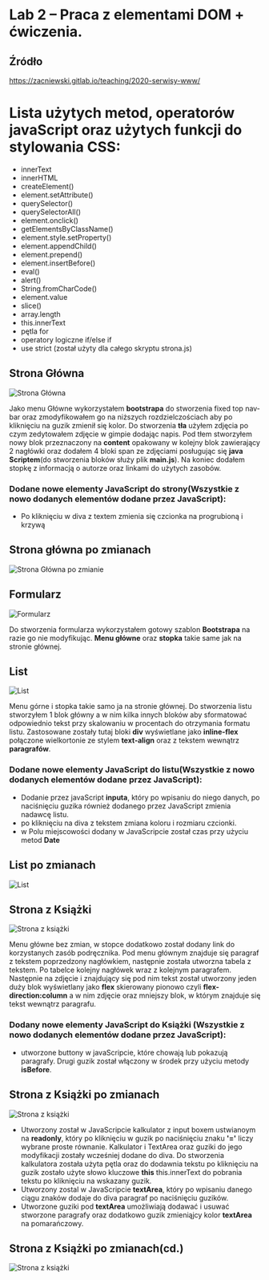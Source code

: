 # Lab 2 – Praca z elementami DOM + ćwiczenia.
## Źródło
https://zacniewski.gitlab.io/teaching/2020-serwisy-www/

# Lista użytych metod, operatorów javaScript oraz użytych funkcji do stylowania CSS:

- innerText
- innerHTML
- createElement()
- element.setAttribute()
- querySelector()
- querySelectorAll()
- element.onclick()
- getElementsByClassName()
- element.style.setProperty()
- element.appendChild()
- element.prepend()
- element.insertBefore()
- eval()
- alert()
- String.fromCharCode()
- element.value
- slice()
- array.length
- this.innerText
- pętla for
- operatory logiczne if/else if
- use strict (został użyty dla całego skryptu strona.js)

## Strona Główna
![Strona Główna](https://github.com/Reszke97/projektowanie-serwisow-www-Reszke-185ic/blob/main/lab1/ZrzutyStrony/home.PNG)

Jako menu Główne wykorzystałem **bootstrapa** do stworzenia fixed top nav-bar oraz zmodyfikowałem go na niższych rozdzielczościach aby po kliknięciu na guzik zmienił się kolor. 
Do stworzenia **tła** użyłem zdjęcia po czym zedytowałem zdjęcie w gimpie dodając napis.
Pod tłem stworzyłem nowy blok przeznaczony na **content** opakowany w kolejny blok zawierający 2 nagłówki oraz dodałem 4 bloki span ze zdjęciami posługując się **java Scriptem**(do stworzenia bloków służy plik **main.js**).
Na koniec dodałem stopkę z informacją o autorze oraz linkami do użytych zasobów.

### Dodane nowe elementy JavaScript do strony(**Wszystkie z nowo dodanych elementów dodane przez JavaScript**):

- Po kliknięciu w diva z textem zmienia się czcionka na progrubioną i krzywą
## Strona główna po zmianach
![Strona Główna po zmianie](https://github.com/Reszke97/projektowanie-serwisow-www-Reszke-185ic/blob/main/lab2/ZrzutyStrony/indexZ.PNG)

## Formularz
![Formularz](https://github.com/Reszke97/projektowanie-serwisow-www-Reszke-185ic/blob/main/lab1/ZrzutyStrony/formularz.PNG)

Do stworzenia formularza wykorzystałem gotowy szablon **Bootstrapa** na razie go nie modyfikując. **Menu główne** oraz **stopka** takie same jak na stronie głównej.

## List
![List](https://github.com/Reszke97/projektowanie-serwisow-www-Reszke-185ic/blob/main/lab1/ZrzutyStrony/list.PNG)

Menu górne i stopka takie samo ja na stronie głównej. Do stworzenia listu stworzyłem 1 blok główny a w nim kilka innych bloków aby sformatować odpowiednio tekst przy skalowaniu w procentach do otrzymania formatu listu. Zastosowane zostały tutaj bloki **div** wyświetlane jako **inline-flex** połączone wielkortonie ze stylem **text-align** oraz z tekstem wewnątrz **paragrafów**.

### Dodane nowe elementy JavaScript do listu(**Wszystkie z nowo dodanych elementów dodane przez JavaScript**):
- Dodanie przez javaScript **inputa**, który po wpisaniu do niego danych, po naciśnięciu guzika również dodanego przez JavaScript zmienia nadawcę listu.
- po kliknięciu na diva z tekstem zmiana koloru i rozmiaru czcionki.
- w Polu miejscowości dodany w JavaScripcie został czas przy użyciu metod **Date**
## List po zmianach
![List](https://github.com/Reszke97/projektowanie-serwisow-www-Reszke-185ic/blob/main/lab2/ZrzutyStrony/listZ.PNG)

## Strona z Książki
![Strona z książki](https://github.com/Reszke97/projektowanie-serwisow-www-Reszke-185ic/blob/main/lab1/ZrzutyStrony/Strona%20z%20ksiazki.PNG)

Menu główne bez zmian, w stopce dodatkowo został dodany link do korzystanych zasób podręcznika. Pod menu głównym znajduje się paragraf z tekstem poprzedzony nagłówkiem, następnie została utworzna tabela z tekstem. Po tabelce kolejny nagłówek wraz z kolejnym paragrafem. Następnie na zdjęcie i znajdujący się pod nim tekst został utworzony jeden duży blok wyświetlany jako **flex** skierowany pionowo czyli **flex-direction:column** a w nim zdjęcie oraz mniejszy blok, w którym znajduje się tekst wewnątrz paragrafu.

### Dodany nowe elementy JavaScript do Książki (**Wszystkie z nowo dodanych elementów dodane przez JavaScript**):

- utworzone buttony w javaScripcie, które chowają lub pokazują paragrafy. Drugi guzik został włączony w środek przy użyciu metody **isBefore**.
## Strona z Książki po zmianach
![Strona z książki](https://github.com/Reszke97/projektowanie-serwisow-www-Reszke-185ic/blob/main/lab2/ZrzutyStrony/stronaZ1.PNG)

- Utworzony został w JavaScripcie kalkulator z input boxem ustwianoym na **readonly**, który po kliknięciu w guzik po naciśnięciu znaku **'='** liczy wybrane proste równanie. Kalkulator i TextArea oraz guziki do jego modyfikacji zostały wcześniej dodane do diva. Do stworzenia kalkulatora została użyta pętla oraz do dodawnia tekstu po kliknięciu na guzik zostało użyte słowo kluczowe **this** this.innerText do pobrania tekstu po kliknięciu na wskazany guzik.
- Utworzony zostal w JavaScripcie **textArea**, który po wpisaniu danego ciągu znaków dodaje do diva paragraf po naciśnięciu guzików.
- Utworzone guziki pod **textArea** umożliwiają dodawać i usuwać stworzone paragrafy oraz dodatkowo guzik zmieniąjcy kolor **textArea** na pomarańczowy.
## Strona z Książki po zmianach(cd.)
![Strona z książki](https://github.com/Reszke97/projektowanie-serwisow-www-Reszke-185ic/blob/main/lab2/ZrzutyStrony/listZ2.PNG)
